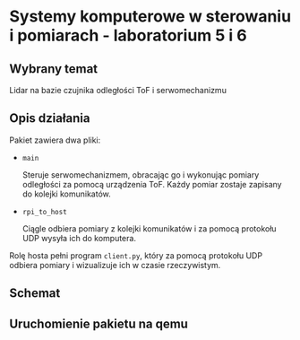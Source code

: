 # Systemy komputerowe w sterowaniu i pomiarach - laboratorium 5 i 6

## Wybrany temat
Lidar na bazie czujnika odległości ToF i serwomechanizmu

## Opis działania

Pakiet zawiera dwa pliki:
- `main`

  Steruje serwomechanizmem, obracając go i wykonując pomiary odległości za pomocą urządzenia ToF. Każdy pomiar zostaje zapisany do kolejki komunikatów.
- `rpi_to_host`

  Ciągle odbiera pomiary z kolejki komunikatów i za pomocą protokołu UDP wysyła ich do komputera.

Rolę hosta pełni program `client.py`, który za pomocą protokołu UDP odbiera pomiary i wizualizuje ich w czasie rzeczywistym.

## Schemat

## Uruchomienie pakietu na qemu